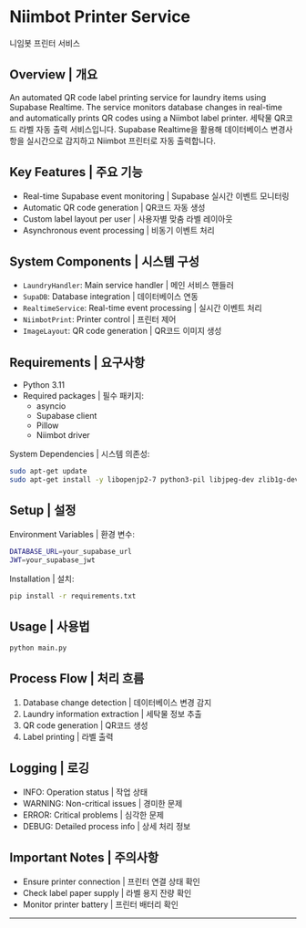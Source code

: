 # Niimbot Printer Service
니임봇 프린터 서비스

## Overview | 개요
An automated QR code label printing service for laundry items using Supabase Realtime. The service monitors database changes in real-time and automatically prints QR codes using a Niimbot label printer.
세탁물 QR코드 라벨 자동 출력 서비스입니다. Supabase Realtime을 활용해 데이터베이스 변경사항을 실시간으로 감지하고 Niimbot 프린터로 자동 출력합니다.

## Key Features | 주요 기능
- Real-time Supabase event monitoring | Supabase 실시간 이벤트 모니터링
- Automatic QR code generation | QR코드 자동 생성
- Custom label layout per user | 사용자별 맞춤 라벨 레이아웃
- Asynchronous event processing | 비동기 이벤트 처리

## System Components | 시스템 구성
- `LaundryHandler`: Main service handler | 메인 서비스 핸들러
- `SupaDB`: Database integration | 데이터베이스 연동
- `RealtimeService`: Real-time event processing | 실시간 이벤트 처리
- `NiimbotPrint`: Printer control | 프린터 제어
- `ImageLayout`: QR code generation | QR코드 이미지 생성

## Requirements | 요구사항
- Python 3.11
- Required packages | 필수 패키지:
  - asyncio
  - Supabase client
  - Pillow
  - Niimbot driver

System Dependencies | 시스템 의존성:
```bash
sudo apt-get update
sudo apt-get install -y libopenjp2-7 python3-pil libjpeg-dev zlib1g-dev
```

## Setup | 설정
Environment Variables | 환경 변수:
```bash
DATABASE_URL=your_supabase_url
JWT=your_supabase_jwt
```

Installation | 설치:
```bash
pip install -r requirements.txt
```

## Usage | 사용법
```bash
python main.py
```

## Process Flow | 처리 흐름
1. Database change detection | 데이터베이스 변경 감지
2. Laundry information extraction | 세탁물 정보 추출
3. QR code generation | QR코드 생성
4. Label printing | 라벨 출력

## Logging | 로깅
- INFO: Operation status | 작업 상태
- WARNING: Non-critical issues | 경미한 문제
- ERROR: Critical problems | 심각한 문제 
- DEBUG: Detailed process info | 상세 처리 정보

## Important Notes | 주의사항
- Ensure printer connection | 프린터 연결 상태 확인
- Check label paper supply | 라벨 용지 잔량 확인
- Monitor printer battery | 프린터 배터리 확인

---